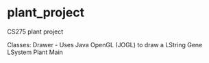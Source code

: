 plant_project
=============

CS275 plant project

Classes:
  Drawer - Uses Java OpenGL (JOGL) to draw a LString
  Gene
  LSystem
  Plant
  Main
